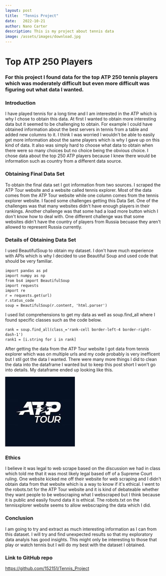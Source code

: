 ```yaml
---
layout: post
title:  "Tennis Project"
date:   2022-10-21
author: Nano Carter
description: This is my project about tennis data
image: /assets/images/download.jpg
---
```


# Top ATP 250 Players
### For this project I found data for the top ATP 250 tennis players which was moderately difficult but even more difficult was figuring out what data I wanted.
### Introduction
I have played tennis for a long time and I am interested in the ATP which is why I chose to obtain this data. At first I wanted to obtain more interesting data but it seemed to be challenging to obtain. For example I could have obtained information about the best servers in tennis from a table and added new columns to it. I think I was worried I wouldn't be able to easily get more information about the same players which is why I gave up on this kind of data. It also was simply hard to choose what data to obtain when there were so many choices but no choice being the obvious choice. I chose data about the top 250 ATP players because I knew there would be information such as country from a different data source.

### Obtaining Final Data Set
To obtain the final data set I got information from two sources. I scraped the ATP Tour website and a website called tennis explorer. Most of the data comes from the ATP Tour website while one column comes from the tennis explorer website. I faced some challenges getting this Data Set. One of the challenges was that many websites didn't have enough players in their rankings. Another challenge was that some had a load more button which I don't know how to deal with. One different challenge was that some websites didn't have the country of players from Russia becuase they aren't allowed to represent Russia currently.

### Details of Obtaining Data Set
I used BeautifulSoup to obtain my dataset. I don't have much experience with APIs which is why I decided to use Beautiful Soup and used code that should be very familiar.
```
import pandas as pd
import numpy as np
from bs4 import BeautifulSoup
import requests
import re
r = requests.get(url)
r.status_code
soup = BeautifulSoup(r.content, 'html.parser')
```
I used list comprehensions to get my data as well as soup.find_all where I found specific classes such as the code below.
```
rank = soup.find_all(class_='rank-cell border-left-4 border-right-dash-1')
rank1 = [i.string for i in rank]
```
After getting the data from the ATP Tour website I got data from tennis explorer which was on multiple urls and my code probably is very inefficent but I stil got the data I wanted. There were many more things I did to clean the data into the dataframe I wanted but to keep this post short I won't go into details. My dataframe ended up looking like this.

![Figure](https://github.com/152151/stat386-projects/blob/main/assets/images/download.jpg)

### Ethics
I believe it was legal to web scrape based on the discussion we had in class which told me that it was most likely legal based off of a Supreme Court ruling. One website kicked me off their website for web scraping and I didn't obtain data from that website which is a way to know if it's ethical. I went to the robots.txt for the ATP Tour website and it is kind of debateable whether they want people to be webscraping what I webscraped but I think because it is public and easily found data it is ethical. The robots.txt on the tennisxplorer website seems to allow webscraping the data which I did.


### Conclusion
I am going to try and extract as much interesting information as I can from this dataset. I will try and find unexpected results so that my exploratory data analyis has good insights. This might only be interesting to those that play or watch tennis but I will do my best with the dataset I obtained.

### Link to GitHub repo

https://github.com/152151/Tennis_Project



